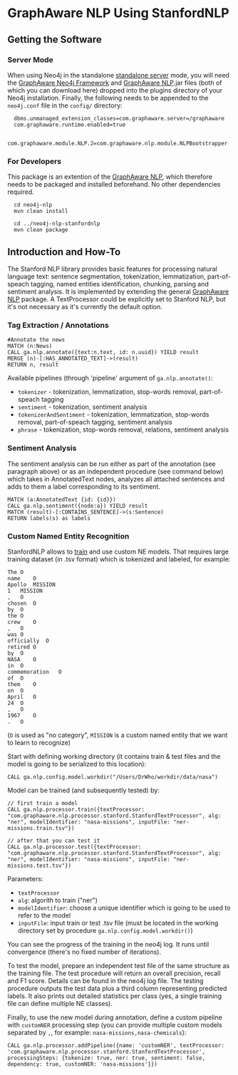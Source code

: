 GraphAware NLP Using StanfordNLP
==========================================

Getting the Software
---------------------

### Server Mode
When using Neo4j in the standalone <a href="http://docs.neo4j.org/chunked/stable/server-installation.html" target="_blank">standalone server</a>
mode, you will need the <a href="https://github.com/graphaware/neo4j-framework" target="_blank">GraphAware Neo4j Framework</a>
and <a href="https://github.com/graphaware/neo4j-nlp" target="_blank">GraphAware NLP</a>.jar files (both of which you can download here)
dropped into the plugins directory of your Neo4j installation. Finally, the following needs to be appended to the `neo4j.conf` file in
the `config/` directory:

```
  dbms.unmanaged_extension_classes=com.graphaware.server=/graphaware
  com.graphaware.runtime.enabled=true

  com.graphaware.module.NLP.2=com.graphaware.nlp.module.NLPBootstrapper
```

### For Developers
This package is an extention of the <a href="https://github.com/graphaware/neo4j-nlp" target="_blank">GraphAware NLP</a>,
which therefore needs to be packaged and installed beforehand. No other dependencies required.

```
  cd neo4j-nlp
  mvn clean install

  cd ../neo4j-nlp-stanfordnlp
  mvn clean package
```


Introduction and How-To
-------------------------

The Stanford NLP library provides basic features for processing natural language text: sentence segmentation, tokenization,
lemmatization, part-of-speach tagging, named entities identification, chunking, parsing and sentiment analysis.
It is implemented by extending the general <a href="https://github.com/graphaware/neo4j-nlp" target="_blank">GraphAware NLP</a> package.
A TextProcessor could be explicitly set to Stanford NLP, but it's not necessary as it's currently the default option.

### Tag Extraction / Annotations
```
#Annotate the news
MATCH (n:News)
CALL ga.nlp.annotate({text:n.text, id: n.uuid}) YIELD result
MERGE (n)-[:HAS_ANNOTATED_TEXT]->(result)
RETURN n, result
```

Available pipelines (through 'pipeline' argument of `ga.nlp.annotate()`:
  * `tokenizer` - tokenization, lemmatization, stop-words removal, part-of-speach tagging
  * `sentiment` - tokenization, sentiment analysis
  * `tokenizerAndSentiment` - tokenization, lemmatization, stop-words removal, part-of-speach tagging, sentiment analysis
  * `phrase` - tokenization, stop-words removal, relations, sentiment analysis

### Sentiment Analysis
The sentiment analysis can be run either as part of the annotation (see paragraph above) or as an independent procedure (see command below) which takes in AnnotatedText nodes, analyzes all attached sentences and adds to them a label corresponding to its sentiment.

```
MATCH (a:AnnotatedText {id: {id}})
CALL ga.nlp.sentiment({node:a}) YIELD result
MATCH (result)-[:CONTAINS_SENTENCE]->(s:Sentence)
RETURN labels(s) as labels
```

### Custom Named Entity Recognition

StanfordNLP allows to [train](https://nlp.stanford.edu/software/crf-faq.shtml) and use custom NE models. That requires large training dataset (in .tsv format) which is tokenized and labeled, for example:
```
The O
name    O
Apollo  MISSION
1   MISSION
,   O
chosen  O
by  O
the O
crew    O
,   O
was O
officially  O
retired O
by  O
NASA    O
in  O
commemoration   O
of  O
them    O
on  O
April   O
24  O
,   O
1967    O
.   O
```
(`O` is used as "no category", `MISSION` is a custom named entity that we want to learn to recognize)

Start with defining working directory (it contains train & test files and the model is going to be serialized to this location):
```
CALL ga.nlp.config.model.workdir("/Users/DrWho/workdir/data/nasa")
```

Model can be trained (and subsequently tested) by:
```
// first train a model
CALL ga.nlp.processor.train({textProcessor: "com.graphaware.nlp.processor.stanford.StanfordTextProcessor", alg: "ner", modelIdentifier: "nasa-missions", inputFile: "ner-missions.train.tsv"})

// after that you can test it
CALL ga.nlp.processor.test({textProcessor: "com.graphaware.nlp.processor.stanford.StanfordTextProcessor", alg: "ner", modelIdentifier: "nasa-missions", inputFile: "ner-missions.test.tsv"})
```
Parameters:
* `textProcessor`
* `alg`: algorith to train ("ner")
* `modelIdentifier`: choose a unique identifier which is going to be used to refer to the model
* `inputFile`: input train or test .tsv file (must be located in the working directory set by procedure `ga.nlp.config.model.workdir()`)

You can see the progress of the training in the neo4j log. It runs until convergence (there's no fixed number of iterations).

To test the model, prepare an independent test file of the same structure as the training file. The test procedure will return an overall precision, recall and F1 score. Details can be found in the neo4j log file. The testing procedure outputs the test data plus a third column representing predicted labels. It also prints out detailed statistics per class (yes, a single training file can define multiple NE classes).

Finally, to use the new model during annotation, define a custom pipeline with `customNER` processing step (you can provide multiple custom models separated by `,`, for example: `nasa-missions,nasa-chemicals`):
```
CALL ga.nlp.processor.addPipeline({name: 'customNER', textProcessor: 'com.graphaware.nlp.processor.stanford.StanfordTextProcessor', processingSteps: {tokenize: true, ner: true, sentiment: false, dependency: true, customNER: 'nasa-missions'}})
```

